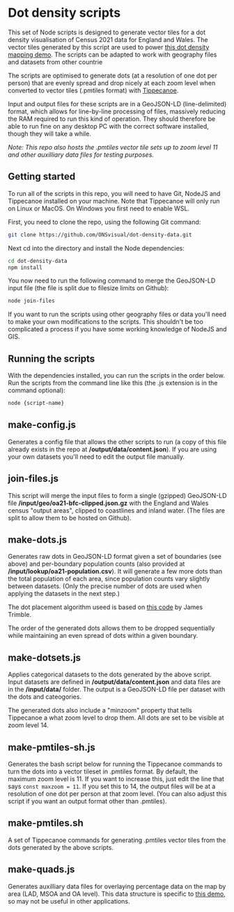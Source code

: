 # Dot density scripts
This set of Node scripts is designed to generate vector tiles for a dot density visualisation of Census 2021 data for England and Wales. The vector tiles generated by this script are used to power [this dot density mapping demo](https://onsvisual.github.io/dot-density-demo/). The scripts can be adapted to work with geography files and datasets from other countrie

The scripts are optimised to generate dots (at a resolution of one dot per person) that are evenly spread and drop nicely at each zoom level when converted to vector tiles (.pmtiles format) with [Tippecanoe](https://github.com/felt/tippecanoe).

Input and output files for these scripts are in a GeoJSON-LD (line-delimited) format, which allows for line-by-line processing of files, massively reducing the RAM required to run this kind of operation. They should therefore be able to run fine on any desktop PC with the correct software installed, though they will take a while.

*Note: This repo also hosts the .pmtiles vector tile sets up to zoom level 11 and other auxilliary data files for testing purposes.*

## Getting started
To run all of the scripts in this repo, you will need to have Git, NodeJS and Tippecanoe installed on your machine. Note that Tippecanoe will only run on Linux or MacOS. On Windows you first need to enable WSL.

First, you need to clone the repo, using the following Git command:
```bash
git clone https://github.com/ONSvisual/dot-density-data.git
```

Next cd into the directory and install the Node dependencies:
```bash
cd dot-density-data
npm install
```

You now need to run the following command to merge the GeoJSON-LD input file (the file is split due to filesize limits on Github):
```bash
node join-files
```

If you want to run the scripts using other geography files or data you'll need to make your own modifications to the scripts. This shouldn't be too complicated a process if you have some working knowledge of NodeJS and GIS.

## Running the scripts
With the dependencies installed, you can run the scripts in the order below. Run the scripts from the command line like this (the .js extension is in the command optional):
```bash
node {script-name}
```

## make-config.js
Generates a config file that allows the other scripts to run (a copy of this file already exists in the repo at **/output/data/content.json**). If you are using your own datasets you'll need to edit the output file manually.

## join-files.js
This script will merge the input files to form a single (gzipped) GeoJSON-LD file **/input/geo/oa21-bfc-clipped.json.gz** with the England and Wales census "output areas", clipped to coastlines and inland water. (The files are split to allow them to be hosted on Github).

## make-dots.js
Generates raw dots in GeoJSON-LD format given a set of boundaries (see above) and per-boundary population counts (also provided at **/input/lookup/oa21-population.csv**). It will generate a few more dots than the total population of each area, since population counts vary slightly between datasets. (Only the precise number of dots are used when applying the datasets in the next step.)

The dot placement algorithm useed is based on [this code](https://observablehq.com/@jtrim-ons/dot-density-map-a-tweaked-version) by James Trimble.

The order of the generated dots allows them to be dropped sequentially while maintaining an even spread of dots within a given boundary.

## make-dotsets.js
Applies categorical datasets to the dots generated by the above script. Input datasets are defined in **/output/data/content.json** and data files are in the **/input/data/** folder. The output is a GeoJSON-LD file per dataset with the dots and cateogories.

The generated dots also include a "minzoom" property that tells Tippecanoe a what zoom level to drop them. All dots are set to be visible at zoom level 14.

## make-pmtiles-sh.js
Generates the bash script below for running the Tippecanoe commands to turn the dots into a vector tileset in .pmtiles format. By default, the maximum zoom level is 11. If you want to increase this, just edit the line that says `const maxzoom = 11`. If you set this to 14, the output files will be at a resolution of one dot per person at that zoom level. (You can also adjust this script if you want an output format other than .pmtiles).

## make-pmtiles.sh
A set of Tippecanoe commands for generating .pmtiles vector tiles from the dots generated by the above scripts.

## make-quads.js
Generates auxilliary data files for overlaying percentage data on the map by area (LAD, MSOA and OA level). This data structure is specific to [this demo](https://onsvisual.github.io/dot-density-demo/), so may not be useful in other applications.